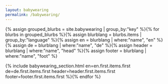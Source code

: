 ```yaml
---
layout: babywearing
permalink: /babywearing/
---
```

{% assign grouped_blurbs = site.babywearing | group_by:"key"
%}{% for blurbs in grouped_blurbs
    %}{% assign blurblang = blurbs.items | group_by:"language"
    %}{% assign en = blurblang | where:"name", "en"
    %}{% assign de = blurblang | where:"name", "de"
    %}{% assign header = blurblang | where:"name", "head"
    %}{% assign footer = blurblang | where:"name", "foot"
    %}
<!-- {{blurbs.name}} -->
{% include babywearing_section.html
        en=en.first.items.first
        de=de.first.items.first
        header=header.first.items.first
        footer=footer.first.items.first
%}{% endfor %}
